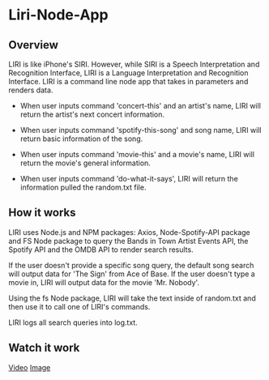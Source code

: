 # Liri-Node-App


## Overview
LIRI is like iPhone's SIRI. However, while SIRI is a Speech Interpretation and Recognition Interface, LIRI is a Language Interpretation and Recognition Interface. LIRI is a command line node app that takes in parameters and renders data.

- When user inputs command 'concert-this' and an artist's name, LIRI will return the artist's next concert information.

- When user inputs command 'spotify-this-song' and song name, LIRI will return basic information of the song.

- When user inputs command 'movie-this' and a movie's name, LIRI will return the movie's general information.

- When user inputs command 'do-what-it-says', LIRI will return the information pulled the random.txt file.


## How it works
LIRI uses Node.js and NPM packages: Axios, Node-Spotify-API package and FS Node package to query the Bands in Town Artist Events API, the Spotify API and the OMDB API to render search results.

If the user doesn't provide a specific song query, the default song search will output data for 'The Sign' from Ace of Base.
If the user doesn't type a movie in, LIRI will output data for the movie 'Mr. Nobody'.

Using the fs Node package, LIRI will take the text inside of random.txt and then use it to call one of LIRI's commands.

LIRI logs all search queries into log.txt.

## Watch it work
[Video](https://www.google.com "Google's Homepage")
[Image](https://www.google.com "Google's Homepage")
